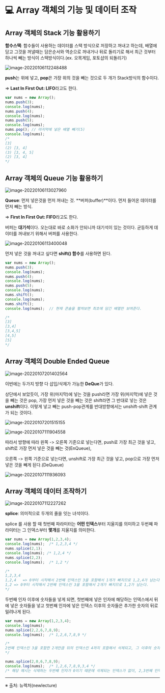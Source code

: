 # 💻 Array 객체의 기능 및 데이터 조작



## Array 객체의 Stack 기능 활용하기

**함수스택**: 함수들이 사용하는 데이터를 스택 방식으로 저장하고 꺼내고 하는데, 배열에 담고 그것을 꺼낼때는 담은순서와 역순으로 꺼내거나 뒤로 돌리기로 해서 최근 것부터 하나씩 빼는 방식이 스택방식이다.(ex. 오목게임, 포토샵의 되돌리기)

![image-20220106112248488](image/image-20220106112248488.png)

**push**는 위에 넣고, **pop**은 가장 위의 것을 빼는 것으로 두 개가 Stack방식의 함수이다.

=> **Last In First Out: LIFO**라고도 한다.

```javascript
var nums = new Array();
nums.push(3);
console.log(nums);
nums.push(4);
console.log(nums);
nums.push(5);
console.log(nums);
nums.pop(); // 마지막에 넣은 배열 빼기(5)
console.log(nums);
/*
[3]
(2) [3, 4]
(3) [3, 4, 5]
(2) [3, 4]
*/
```



## Array 객체의 Queue 기능 활용하기

![image-20220106113027960](image/image-20220106113027960.png)

**Queue**: 먼저 넣은것을 먼저 꺼내는 것. **버퍼(buffer)**이다. 먼저 들어온 데이터를 먼저 빼는 방식.

=> **First In First Out: FIFO**라고도 한다.

버퍼는 **대기석**이다. 오는대로 바로 소화가 안되니까 대기석이 있는 것이다. 균등하게 데이터를 꺼내보기 위해서 버퍼를 사용한다.

![image-20220106113400048](image/image-20220106113400048.png)

먼저 넣은 것을 꺼내고 싶다면 **shift() 함수**를 사용하면 된다.

```javascript
var nums = new Array();
nums.push(3);
console.log(nums);
nums.push(4);
console.log(nums);
nums.push(5);
console.log(nums);
nums.shift();
console.log(nums);
nums.shift();
console.log(nums);  // 현재 콘솔을 펼쳐보면 최초에 담긴 배열만 보여준다.

/*
[3]
[3,4]
[3,4,5]
[4,5]
[5]
*/
```



## Array 객체의 Double Ended Queue

![image-20220107201402564](image/image-20220107201402564.png)

이번에는 두가지 방향 다 삽입/삭제가 가능한 **DeQue**가 있다.

상단에서 보았듯이, 가장 위(마지막)에 넣는 것을 push라면 가장 위(마지막)에 넣은 것을 빼는 것은 pop, 가장 먼저 넣은 것을 빼는 것은 shift라면 그 반대로 넣는 것은 **unshift**이다. 이렇게 넣고 빼는 push-pop관계를 반대방향에서는 unshift-shift 관계가 되는 것이다.

![image-20220107201515155](image/image-20220107201515155.png)

![image-20220107111904558](image/image-20220107111904558.png)

따라서 방향에 따라 왼쪽 -> 오른쪽 기준으로 넣는다면, push로 가장 최근 것을 넣고, shift로 가장 먼저 넣은 것을 빼는 것(EnQueue),

오른쪽 -> 왼쪽 기준으로 넣는다면, unshift로 가장 최근 것을 넣고, pop으로 가장 먼저 넣은 것을 빼게 된다.(DeQueue)

![image-20220107111936093](image/image-20220107111936093.png)



## Array 객체의 데이터 조작하기

![image-20220107112227262](image/image-20220107112227262.png)

**splice**: 의미적으로 두개의 줄을 잇는 녀석이다.

splice 를 사용 할 때 첫번째 파라미터는 **어떤 인덱스**부터 지울지를 의미하고 두번째 파라미터는 그 인덱스부터 **몇개**를 지울지를 의미한다.

```javascript
var nums = new Array(1,2,3,4);
console.log(nums);	/* 1,2,3,4 */
nums.splice(2,1);
console.log(nums); /* 1,2,4 */
nums.splice(2,2);
console.log(nums);	/* 1,2 */

/*
1,2,3,4
1,2,4	=> 0부터 시작해서 2번째 인덱스인 3을 포함해서 1개가 빠지므로 1,2,4가 남는다.
1,2	=> 0부터 시작해서 2번째 인덱스인 3을 포함해서 2개가 빠지므로 1,2가 남는다.
*/
```

두번째 인자 이후에 숫자들을 넣게 되면, 첫번째에 넣은 인자에 해당하는 인덱스에서 뒤에 넣은 숫자들을 넣고 첫번째 인자에 넣은 인덱스 이후의 숫자들은 추가한 숫자의 뒤로 밀려나게 된다.

```javascript
var nums = new Array(1,2,3,4);
console.log(nums);
nums.splice(2,2,6,7,8,9);
console.log(nums);	/* 1,2,6,7,8,9 */

/*
2번째 인덱스인 3을 포함한 2개만큼 뒤의 인덱스인 4까지 포함해서 삭제되고, 그 이후의 숫자들인 6,7,8,9가 추가가 된다.
*/

nums.splice(2,0,6,7,8,9);
console.log(nums);	/* 1,2,6,7,8,9,3,4 */
/* 해당 예시는 삭제하는 두번째 인자가 0이기 때문에 삭제되는 인덱스가 없이, 2,3번째 인덱스는 추가한 인덱스들 뒤로 밀려나게 된다. */
```





------

※ 출처: 뉴렉처(newlecture)
